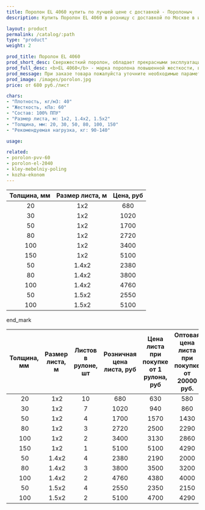 ```yaml
---
title: Поролон EL 4060 купить по лучшей цене с доставкой - Поролоныч
description: Купить Поролон EL 4060 в розницу с доставкой по Москве в интернет-магазине Поролоныча.

layout: product
permalink: /catalog/:path
type: "product"
weight: 2

prod_title: Поролон EL 4060
prod_short_desc: Сверхжесткий поролон, обладает прекрасными эксплуатационными характеристиками и долговечностью.
prod_full_desc: <b>EL 4060</b> - марка поролона повышенной жесткости, выдерживает нагрузки от 90 до 140 кг. Отличается прекрасными эксплуатационными характеристиками и долговечностью. Применяется при изготовлении офисной мебели и сидений автомобилей.
prod_message: При заказе товара пожалуйста уточните необходимые параметры (толщина, размер листа и количество листов).
prod_image: /images/porolon.jpg
price: от 680 руб./лист

chars:
- "Плотность, кг/м3: 40"
- "Жесткость, кПа: 60"
- "Состав: 100% ППУ"
- "Размер листа, м: 1х2, 1.4х2, 1.5х2"
- "Толщина, мм: 20, 30, 50, 80, 100, 150"
- "Рекомендуемая нагрузка, кг: 90-140"

usage:

related:
- porolon-pvv-60
- porolon-el-2040
- kley-mebelniy-poling
- kozha-ekonom
---
```

| Толщина, мм | Размер листа, м |Цена, руб |
|:-----------:|:---------------:|:-------------------:|
 20| 1х2|680
 30| 1х2|1020
 50| 1х2|1700
 80| 1х2|2720
 100| 1х2|3400
 150| 1х2|5100
 50| 1.4х2|2380
 80| 1.4х2|3800
 100| 1.4х2|4760
 50| 1.5х2|2550
 100| 1.5х2|5100

end_mark

| Толщина, мм | Размер листа, м | Листов в рулоне, шт | Розничная цена листа, руб | Цена листа при покупке от 1 рулона, руб | Оптовая цена листа при покупке от 20000 руб. |
|:-----------:|:---------------:|:-------------------:|:---------------------------:|:-----------------------------------------:|:----------------------------------------------:|
 20| 1х2|10|680|630|580
 30| 1х2|7|1020|940|860
 50| 1х2|4|1700|1570|1430
 80| 1х2|3|2720|2500|2290
 100| 1х2|2|3400|3130|2860
 150| 1х2|1|5100|5100|4290
 50| 1.4х2|4|2380|2190|2000
 80| 1.4х2|3|3800|3500|3200
 100| 1.4х2|2|4760|4380|4000
 50| 1.5х2|4|2550|2350|2150
 100| 1.5х2|2|5100|4700|4290